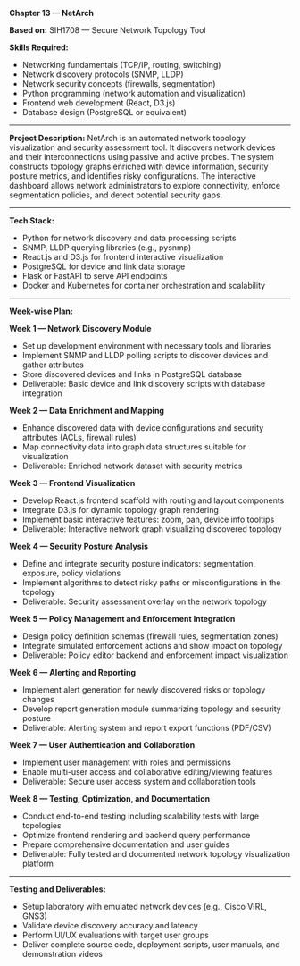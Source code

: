 **Chapter 13 — NetArch**

**Based on:** SIH1708 — Secure Network Topology Tool

**Skills Required:**
- Networking fundamentals (TCP/IP, routing, switching)
- Network discovery protocols (SNMP, LLDP)
- Network security concepts (firewalls, segmentation)
- Python programming (network automation and visualization)
- Frontend web development (React, D3.js)
- Database design (PostgreSQL or equivalent)

***

**Project Description:**
NetArch is an automated network topology visualization and security assessment tool. It discovers network devices and their interconnections using passive and active probes. The system constructs topology graphs enriched with device information, security posture metrics, and identifies risky configurations. The interactive dashboard allows network administrators to explore connectivity, enforce segmentation policies, and detect potential security gaps.

***

**Tech Stack:**
- Python for network discovery and data processing scripts
- SNMP, LLDP querying libraries (e.g., pysnmp)
- React.js and D3.js for frontend interactive visualization
- PostgreSQL for device and link data storage
- Flask or FastAPI to serve API endpoints
- Docker and Kubernetes for container orchestration and scalability

***

**Week-wise Plan:**

**Week 1 — Network Discovery Module**
- Set up development environment with necessary tools and libraries
- Implement SNMP and LLDP polling scripts to discover devices and gather attributes
- Store discovered devices and links in PostgreSQL database
- Deliverable: Basic device and link discovery scripts with database integration

**Week 2 — Data Enrichment and Mapping**
- Enhance discovered data with device configurations and security attributes (ACLs, firewall rules)
- Map connectivity data into graph data structures suitable for visualization
- Deliverable: Enriched network dataset with security metrics

**Week 3 — Frontend Visualization**
- Develop React.js frontend scaffold with routing and layout components
- Integrate D3.js for dynamic topology graph rendering
- Implement basic interactive features: zoom, pan, device info tooltips
- Deliverable: Interactive network graph visualizing discovered topology

**Week 4 — Security Posture Analysis**
- Define and integrate security posture indicators: segmentation, exposure, policy violations
- Implement algorithms to detect risky paths or misconfigurations in the topology
- Deliverable: Security assessment overlay on the network topology

**Week 5 — Policy Management and Enforcement Integration**
- Design policy definition schemas (firewall rules, segmentation zones)
- Integrate simulated enforcement actions and show impact on topology
- Deliverable: Policy editor backend and enforcement impact visualization

**Week 6 — Alerting and Reporting**
- Implement alert generation for newly discovered risks or topology changes
- Develop report generation module summarizing topology and security posture
- Deliverable: Alerting system and report export functions (PDF/CSV)

**Week 7 — User Authentication and Collaboration**
- Implement user management with roles and permissions
- Enable multi-user access and collaborative editing/viewing features
- Deliverable: Secure user access system and collaboration tools

**Week 8 — Testing, Optimization, and Documentation**
- Conduct end-to-end testing including scalability tests with large topologies
- Optimize frontend rendering and backend query performance
- Prepare comprehensive documentation and user guides
- Deliverable: Fully tested and documented network topology visualization platform

***

**Testing and Deliverables:**
- Setup laboratory with emulated network devices (e.g., Cisco VIRL, GNS3)
- Validate device discovery accuracy and latency
- Perform UI/UX evaluations with target user groups
- Deliver complete source code, deployment scripts, user manuals, and demonstration videos

